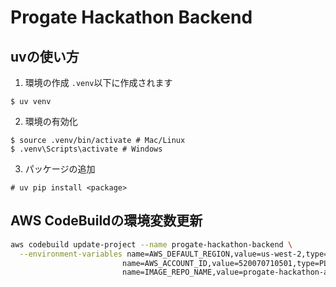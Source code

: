 # Progate Hackathon Backend

## uvの使い方
1. 環境の作成
`.venv`以下に作成されます
```
$ uv venv
```
2. 環境の有効化
```
$ source .venv/bin/activate # Mac/Linux
$ .venv\Scripts\activate # Windows
```
3. パッケージの追加
```
# uv pip install <package>
```


## AWS CodeBuildの環境変数更新

```bash
aws codebuild update-project --name progate-hackathon-backend \
  --environment-variables name=AWS_DEFAULT_REGION,value=us-west-2,type=PLAINTEXT \
                         name=AWS_ACCOUNT_ID,value=520070710501,type=PLAINTEXT \
                         name=IMAGE_REPO_NAME,value=progate-hackathon-api,type=PLAINTEXT
```
